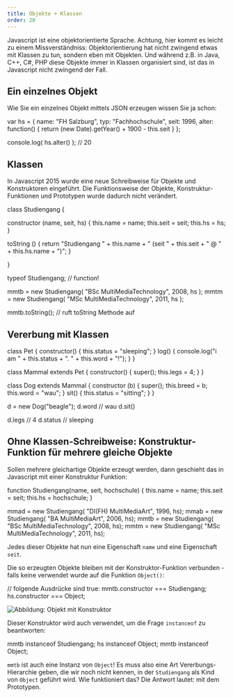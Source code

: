 ```yaml
---
title: Objekte + Klassen
order: 20
---
```


Javascript ist eine objektorientierte Sprache. Achtung, hier kommt es leicht zu einem Missverständniss:
Objektorientierung hat nicht zwingend etwas mit Klassen zu tun, sondern eben mit Objekten.  Und während
z.B. in Java, C++, C#, PHP diese Objekte immer in Klassen organisiert sind, ist das in Javascript nicht
zwingend der Fall.

## Ein einzelnes Objekt

Wie Sie ein einzelnes Objekt mittels
JSON erzeugen wissen Sie ja schon:

<javascript caption="Objekt in JSON Schreibweise">
var hs = {
  name: "FH Salzburg",
  typ: "Fachhochschule",
  seit: 1996,
  alter: function() { return  (new Date).getYear() + 1900 - this.seit }
};

console.log( hs.alter() );  // 20
</javascript>



## Klassen

In Javascript 2015 wurde eine neue Schreibweise für Objekte und Konstruktoren
eingeführt. Die Funktionsweise der Objekte, Konstruktur-Funktionen und Prototypen
wurde dadurch nicht verändert.

<javascript caption="Methoden und Attribute definieren mit dem Prototyp">

class Studiengang {

  constructor (name, seit, hs) {
    this.name = name;
    this.seit = seit;
    this.hs = hs;
  }


  toString () {
    return "Studiengang " + this.name +
      " (seit " + this.seit +
      " @ " + this.hs.name + ")";
  }

} 

typeof Studiengang;  // function!

mmtb = new Studiengang( "BSc MultiMediaTechnology", 2008, hs );
mmtm = new Studiengang( "MSc MultiMediaTechnology", 2011, hs );

mmtb.toString();  // ruft toString Methode auf
</javascript>



## Vererbung mit Klassen

<javascript caption="Vererbung von Attributen">
class Pet {
  constructor() {
    this.status = "sleeping";
  }
  log() {
    console.log("i am " + this.status +
      ". " + this.word + "!");
  }
}

class Mammal extends Pet {
  constructor() {
    super();
    this.legs = 4;
  }
}

class Dog extends Mammal {
  constructor (b) {
    super();
    this.breed = b;
    this.word = "wau";
  }
  sit() {
    this.status = "sitting";
  }
}


d = new Dog("beagle");
d.word    // wau
d.sit()

d.legs    // 4
d.status  // sleeping
</javascript>



## Ohne Klassen-Schreibweise: Konstruktur-Funktion für mehrere gleiche Objekte

Sollen mehrere gleichartige Objekte erzeugt werden, dann
geschieht das in Javascript mit einer Konstruktur Funktion:

<javascript caption="Konstruktor für Objekte">
function Studiengang(name, seit, hochschule) {
  this.name = name;
  this.seit = seit;
  this.hs = hochschule;
}

mmad = new Studiengang( "DI(FH) MultiMediaArt", 1996, hs);
mmab = new Studiengang( "BA MultiMediaArt", 2006, hs);
mmtb = new Studiengang( "BSc MultiMediaTechnology", 2008, hs);
mmtm = new Studiengang( "MSc MultiMediaTechnology", 2011, hs);
</javascript>

Jedes dieser Objekte hat nun eine Eigenschaft `name`
 und eine Eigenschaft `seit`.

Die so erzeugten Objekte bleiben mit der Konstruktor-Funktion
verbunden - falls keine verwendet wurde auf die Funktion `Object()`:


<javascript caption="Fortsetzung: Konstruktor-Funktionen">
// folgende Ausdrücke sind true:
mmtb.constructor === Studiengang;
hs.constructor === Object;
</javascript>

![Abbildung: Objekt mit Konstruktor](/images/objekt-mit-objekt-und-constructor.png)

Dieser Konstruktor wird auch verwendet, um die Frage `instanceof` zu beantworten:

<javascript caption="Fortsetzung: Operator instanceof">
mmtb instanceof Studiengang;
hs instanceof Object;
mmtb instanceof Object;
</javascript>

`mmtb` ist auch eine Instanz von `Object`! Es muss also eine Art Vererbungs-Hierarchie
geben, die wir noch nicht kennen, in der `Studiengang` als Kind von `Object` geführt wird.
Wie funktioniert das?  Die Antwort lautet:  mit dem Prototypen.


